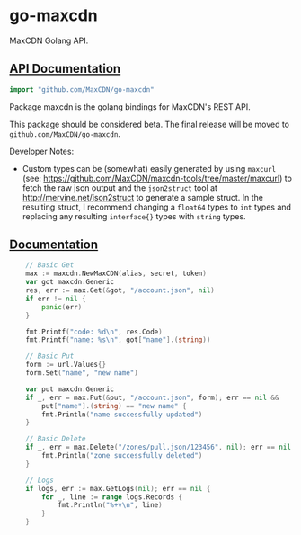 # go-maxcdn

MaxCDN Golang API.

## [API Documentation](http://godoc.org/github.com/MaxCDN/go-maxcdn)

```go
import "github.com/MaxCDN/go-maxcdn"
```

Package maxcdn is the golang bindings for MaxCDN's REST API.

This package should be considered beta. The final release will be moved to
`github.com/MaxCDN/go-maxcdn`.

Developer Notes:

- Custom types can be (somewhat) easily generated by using `maxcurl` (see:
https://github.com/MaxCDN/maxcdn-tools/tree/master/maxcurl) to fetch the
raw json output and the `json2struct` tool at http://mervine.net/json2struct to
generate a sample struct. In the resulting struct, I recommend changing a
`float64` types to `int` types and replacing any resulting `interface{}` types
with `string` types.

## [Documentation](http://godoc.org/github.com/MaxCDN/go-maxcdn)

```go
	// Basic Get
	max := maxcdn.NewMaxCDN(alias, secret, token)
	var got maxcdn.Generic
	res, err := max.Get(&got, "/account.json", nil)
	if err != nil {
		panic(err)
	}

	fmt.Printf("code: %d\n", res.Code)
	fmt.Printf("name: %s\n", got["name"].(string))

	// Basic Put
	form := url.Values{}
	form.Set("name", "new name")

	var put maxcdn.Generic
	if _, err = max.Put(&put, "/account.json", form); err == nil &&
		put["name"].(string) == "new name" {
		fmt.Println("name successfully updated")
	}

	// Basic Delete
	if _, err = max.Delete("/zones/pull.json/123456", nil); err == nil {
		fmt.Println("zone successfully deleted")
	}

    // Logs
    if logs, err := max.GetLogs(nil); err == nil {
        for _, line := range logs.Records {
            fmt.Println("%+v\n", line)
        }
    }
```

